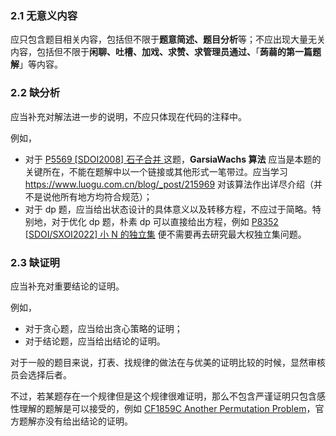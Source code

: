 ### 2.1 无意义内容

应只包含题目相关内容，包括但不限于**题意简述、题目分析**等；不应出现大量无关内容，包括但不限于**闲聊、吐槽、加戏、求赞、求管理员通过、**「**蒟蒻的第一篇题解**」等内容。

### 2.2 缺分析

应当补充对解法进一步的说明，不应只体现在代码的注释中。

例如，

- 对于 [P5569 [SDOI2008] 石子合并 ](https://www.luogu.com.cn/problem/P5569) 这题，**GarsiaWachs 算法** 应当是本题的关键所在，不能在题解中以一个链接或其他形式一笔带过。应当学习 <https://www.luogu.com.cn/blog/_post/215969> 对该算法作出详尽介绍（并不是说他所有地方均符合规范）；
- 对于 dp 题，应当给出状态设计的具体意义以及转移方程，不应过于简略。特别地，对于优化 dp 题，朴素 dp 可以直接给出方程，例如 [P8352 [SDOI/SXOI2022] 小 N 的独立集](https://www.luogu.com.cn/problem/P8352) 便不需要再去研究最大权独立集问题。

### 2.3 缺证明

应当补充对重要结论的证明。

例如，

- 对于贪心题，应当给出贪心策略的证明；
- 对于结论题，应当给出结论的证明。

对于一般的题目来说，打表、找规律的做法在与优美的证明比较的时候，显然审核员会选择后者。

不过，若某题存在一个规律但是这个规律很难证明，那么不包含严谨证明只包含感性理解的题解是可以接受的，例如 [CF1859C Another Permutation Problem](https://www.luogu.com.cn/problem/CF1859C)，官方题解亦没有给出结论的证明。
